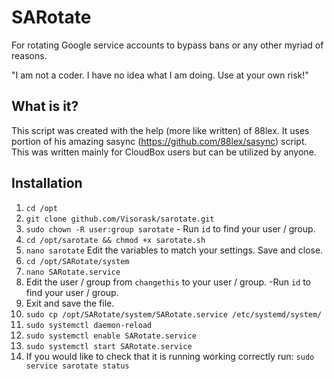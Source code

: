 # SARotate
For rotating Google service accounts to bypass bans or any other myriad of reasons.

"I am not a coder. I have no idea what I am doing. Use at your own risk!"

## What is it?
This script was created with the help (more like written) of 88lex. It uses portion of his amazing sasync (https://github.com/88lex/sasync) script. This was written mainly for CloudBox users but can be utilized by anyone.

## Installation
1. `cd /opt` 
2. `git clone github.com/Visorask/sarotate.git`
3. `sudo chown -R user:group sarotate` - Run `id` to find your user / group.
4. `cd /opt/sarotate && chmod +x sarotate.sh`
5. `nano sarotate` Edit the variables to match your settings. Save and close.
6. `cd /opt/SARotate/system`
7. `nano SARotate.service`
8. Edit the user / group from `changethis` to your user / group. -Run `id` to find your user / group. 
9. Exit and save the file. 
10. `sudo cp /opt/SARotate/system/SARotate.service /etc/systemd/system/`
11. `sudo systemctl daemon-reload`
12. `sudo systemctl enable SARotate.service`
13. `sudo systemctl start SARotate.service`
14. If you would like to check that it is running working correctly run: `sudo service sarotate status`
